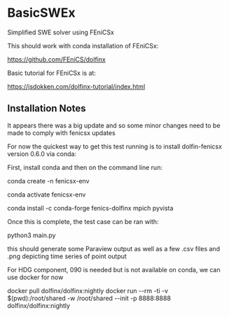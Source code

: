 # BasicSWEx
Simplified SWE solver using FEniCSx

This should work with conda installation of FEniCSx:

https://github.com/FEniCS/dolfinx

Basic tutorial for FEniCSx is at:

https://jsdokken.com/dolfinx-tutorial/index.html


## Installation Notes

It appears there was a big update and so some minor changes need to be made to comply with fenicsx updates

For now the quickest way to get this test running is to install dolfin-fenicsx version 0.6.0 via conda:

First, install conda and then on the command line run:

conda create -n fenicsx-env

conda activate fenicsx-env

conda install -c conda-forge fenics-dolfinx mpich pyvista

Once this is complete, the test case can be ran with:

python3 main.py

this should generate some Paraview output as well as a few .csv files and .png depicting time series of point output


For HDG component,  090 is needed but is not available on conda, we can use docker for now

docker pull dolfinx/dolfinx:nightly
docker run --rm -ti -v $(pwd):/root/shared -w /root/shared  --init -p 8888:8888 dolfinx/dolfinx:nightly